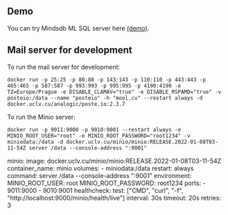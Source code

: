 ## Demo

You can try Mindsdb ML SQL server here [(demo)](https://cloud.mindsdb.com).

## Mail server for development

To run the mail server for development:

```
docker run -p 25:25 -p 80:80 -p 143:143 -p 110:110 -p 443:443 -p 465:465 -p 587:587 -p 993:993 -p 995:995 -p 4190:4190 -e TZ=Europe/Prague -e DISABLE_CLAMAV="true" -e DISABLE_RSPAMD="true" -v posteio:/data --name "posteio" -h "mool.cu" --restart always -d docker.uclv.cu/analogic/poste.io:2.3.7
```

To run the Minio server:

```
docker run -p 9011:9000 -p 9010:9001 --restart always -e MINIO_ROOT_USER="root" -e MINIO_ROOT_PASSWORD="root1234" -v miniodata:/data -d docker.uclv.cu/minio/minio:RELEASE.2022-01-08T03-11-54Z server /data --console-address ":9001"
```


minio:
    image: docker.uclv.cu/minio/minio:RELEASE.2022-01-08T03-11-54Z
    container_name: minio
    volumes:
      - miniodata:/data
    restart: always
    command: server /data --console-address ":9001"
    environment:
      MINIO_ROOT_USER: root
      MINIO_ROOT_PASSWORD: root1234
    ports:
      - 9011:9000
      - 9010:9001
    healthcheck:
      test: ["CMD", "curl", "-f", "http://localhost:9000/minio/health/live"]
      interval: 30s
      timeout: 20s
      retries: 3